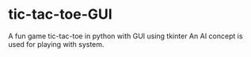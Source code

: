 # tic-tac-toe-GUI
A fun game tic-tac-toe in python with GUI using tkinter 
An AI concept is used for playing with system.
